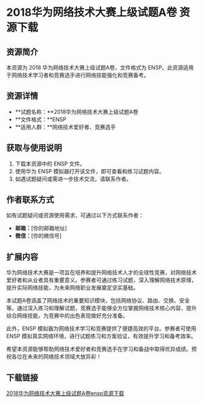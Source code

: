 # 2018华为网络技术大赛上级试题A卷 资源下载

## 资源简介

本资源为 2018 华为网络技术大赛上级试题A卷，文件格式为 ENSP。此资源适用于网络技术学习者和竞赛选手进行网络技能强化和竞赛备考。

## 资源详情

- **试题名称：**2018华为网络技术大赛上级试题A卷
- **文件格式：**ENSP
- **适用人群：**网络技术爱好者、竞赛选手

## 获取与使用说明

1. 下载本资源中的 ENSP 文件。
2. 使用华为 ENSP 模拟器打开该文件，即可查看和练习试题内容。
3. 如遇试题疑问或需进一步技术交流，请联系作者。

## 作者联系方式

如有试题疑问或资源使用需求，可通过以下方式联系作者：

- **邮箱：**[你的邮箱地址]
- **微信：**[你的微信号]

## 扩展内容

华为网络技术大赛是一项旨在培养和提升网络技术人才的全球性竞赛，对网络技术爱好者和从业者具有重要意义。参赛者可通过练习试题，深入理解网络技术原理，提升实际网络技能，为未来网络职业发展奠定坚实基础。

本试题A卷涵盖了网络技术的重要知识模块，包括网络协议、路由、交换、安全等。通过深入练习和理解试题，竞赛选手能够全方位掌握网络技术核心内容，提升综合网络技能，为竞赛中的出色表现做好充分准备。

此外，ENSP 模拟器为网络技术学习和竞赛提供了便捷高效的平台。参赛者可使用 ENSP 模拟真实网络环境，进行试题练习和方案验证，有效提升学习和备考效率。

希望本资源能够帮助网络技术爱好者和竞赛选手在学习和备战中取得优异成绩。预祝各位在未来的网络技术领域大放异彩！

## 下载链接

[2018华为网络技术大赛上级试题A卷ensp资源下载](https://pan.quark.cn/s/98e138bc6f14)